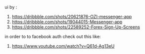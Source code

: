 ui by :

1. https://dribbble.com/shots/20621876-OZI-messenger-app
2. https://dribbble.com/shots/19044015-Messenger-app
3. https://dribbble.com/shots/22589252-Forex-Sign-Up-Screens

in order to to facebook auth check out this like:

1. https://www.youtube.com/watch?v=Q61d-Ag13eU